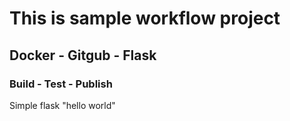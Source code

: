 # This is sample workflow project

## Docker - Gitgub - Flask

### Build - Test - Publish

Simple flask "hello world"
